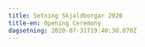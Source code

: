 ```yaml
---
title: Setning Skjaldborgar 2020
title-en: Opening Ceremony
dagsetning: 2020-07-31T19:40:30.070Z
---
```

